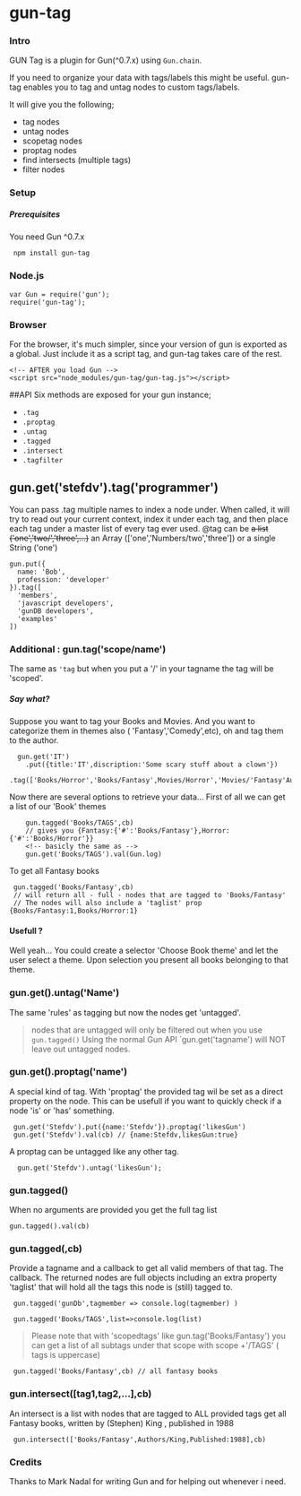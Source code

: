 # gun-tag

### Intro

GUN Tag is a plugin for Gun(^0.7.x) using `Gun.chain`. 

If you need to organize your data with tags/labels this might be useful. gun-tag enables you to tag and untag nodes to custom tags/labels.

It will give you the following;
* tag nodes 
* untag nodes
* scopetag nodes
* proptag nodes
* find intersects (multiple tags)
* filter nodes

### Setup

##### Prerequisites
You need Gun ^0.7.x
```
 npm install gun-tag
```

### Node.js
```
var Gun = require('gun');
require('gun-tag');
```

### Browser
For the browser, it's much simpler, since your version of gun is exported as a global. Just include it as a script tag, and gun-tag takes care of the rest.
```
<!-- AFTER you load Gun -->
<script src="node_modules/gun-tag/gun-tag.js"></script>
```

##API
Six methods are exposed for your gun instance;
* `.tag`
* `.proptag`
* `.untag`
* `.tagged`
* `.intersect`
* `.tagfilter`

## gun.get('stefdv').tag('programmer')
You can pass .tag multiple names to index a node under. When called, it will try to read out your current context, index it under each tag, and then place each tag under a master list of every tag ever used. 
@tag can be ~~a list ('one','two/','three',...)~~ an Array (['one','Numbers/two','three']) or a single String ('one')

```
gun.put({
  name: 'Bob',
  profession: 'developer'
}).tag([
  'members',
  'javascript developers',
  'gunDB developers',
  'examples'
])
```

### Additional : gun.tag('scope/name')
The same as `'tag` but when you put a '/' in your tagname the tag will be 'scoped'. 
##### Say what?
Suppose you want to tag your Books and Movies. And you want to categorize them in themes also ( 'Fantasy','Comedy',etc), oh and tag them to the author.
```
  gun.get('IT')
    .put({title:'IT',discription:'Some scary stuff about a clown'})
    .tag(['Books/Horror','Books/Fantasy',Movies/Horror','Movies/'Fantasy'Authors/King','Fantasy/Book','Horror/Movie']);

```

Now there are several options to retrieve your data...
First of all we can get a list of our 'Book' themes
```
    gun.tagged('Books/TAGS',cb)  
    // gives you {Fantasy:{'#':'Books/Fantasy'},Horror:{'#':'Books/Horror'}}
    <!-- basicly the same as -->
    gun.get('Books/TAGS').val(Gun.log)

```

To get all Fantasy books

```
 gun.tagged('Books/Fantasy',cb)  
 // will return all - full - nodes that are tagged to 'Books/Fantasy'
 // The nodes will also include a 'taglist' prop {Books/Fantasy:1,Books/Horror:1}
```

#### Usefull ?
Well yeah... You could create a selector 'Choose Book theme' and let the user select a theme. Upon selection you present all books belonging to that theme. 

### gun.get().untag('Name')
The same 'rules' as tagging but now the nodes get 'untagged'.
> nodes that are untagged will only be filtered out when you use `gun.tagged()`
> Using the normal Gun API `gun.get('tagname') will NOT leave out untagged 
> nodes.  

### gun.get().proptag('name')
A special kind of tag. With 'proptag' the provided tag wil be set as a direct property on the node. This can be usefull if you want to quickly check if a node 'is' or 'has'  something.
```
 gun.get('Stefdv').put({name:'Stefdv'}).proptag('likesGun')
 gun.get('Stefdv').val(cb) // {name:Stefdv,likesGun:true}
```

A proptag can be untagged like any other tag.
```
  gun.get('Stefdv').untag('likesGun'); 
```

### gun.tagged()
When no arguments are provided you get the full tag list
```
gun.tagged().val(cb)
```

### gun.tagged(,cb)
Provide a tagname and a callback to get all valid members of that tag. The callback. The returned nodes are full objects including an extra property 'taglist' that will hold all the tags this node is (still) tagged to.
```
 gun.tagged('gunDb',tagmember => console.log(tagmember) )

 gun.tagged('Books/TAGS',list=>console.log(list)
```

> Please note that with 'scopedtags' like gun.tag('Books/Fantasy') you can get a list of all subtags under that scope with scope +'/TAGS' ( tags is uppercase)

```
 gun.tagged('Books/Fantasy',cb) // all fantasy books
```

### gun.intersect([tag1,tag2,...],cb)
An intersect is a list with nodes that are tagged to ALL provided tags
get all Fantasy books, written by (Stephen) King , published in 1988
```
 gun.intersect(['Books/Fantasy',Authors/King,Published:1988],cb)
```

### Credits
Thanks to Mark Nadal for writing Gun and for helping out whenever i need.
